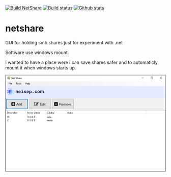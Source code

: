 [![Build NetShare](https://github.com/neisep/netshare/actions/workflows/main.yml/badge.svg)](https://github.com/neisep/netshare/actions/workflows/main.yml)
[![Build status](https://img.shields.io/github/actions/workflow/status/neisep/netshare/main.yml?branch=master&style=for-the-badge)](https://github.com/winsiderss/systeminformer/actions/workflows/main.yml)
[![Github stats](https://img.shields.io/github/downloads/neisep/netshare/total.svg?style=for-the-badge&color=red)](https://somsubhra.github.io/github-release-stats/?username=neisep&repository=netshare)

# netshare
GUI for holding smb shares just for experiment with .net

Software use windows mount.

I wanted to have a place were i can save shares safer and to automaticly mount it when windows starts up.

<img src="https://raw.githubusercontent.com/neisep/netshare/master/software.png"/>
